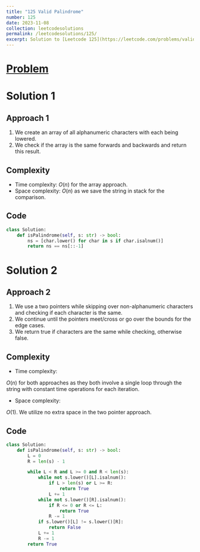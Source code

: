 ```yaml
---
title: "125 Valid Palindrome"
number: 125
date: 2023-11-08
collection: leetcodesolutions
permalink: /leetcodesolutions/125/
excerpt: Solution to [Leetcode 125](https://leetcode.com/problems/valid-palindrome/description/)
---
```

# [Problem](https://leetcode.com/problems/valid-palindrome/description/)

# Solution 1

## Approach 1
1. We create an array of all alphanumeric characters with each being lowered.
2. We check if the array is the same forwards and backwards and return this result.

## Complexity
- Time complexity:
$O(n)$ for the array approach.
- Space complexity:
$O(n)$ as we save the string in stack for the comparison.

## Code
```python
class Solution:
    def isPalindrome(self, s: str) -> bool:
        ns = [char.lower() for char in s if char.isalnum()]
        return ns == ns[::-1]
```

# Solution 2

## Approach 2
1. We use a two pointers while skipping over non-alphanumeric characters and checking if each character is the same.
2. We continue until the pointers meet/cross or go over the bounds for the edge cases.
3. We return true if characters are the same while checking, otherwise false.

## Complexity
- Time complexity:
<!-- Add your time complexity here, e.g. $$O(n)$$ -->
$O(n)$ for both approaches as they both involve a single loop through the string with constant time operations for each iteration.
- Space complexity:
<!-- Add your space complexity here, e.g. $$O(n)$$ -->
$O(1)$. We utilize no extra space in the two pointer approach.

## Code
```python
class Solution:
    def isPalindrome(self, s: str) -> bool:
        L = 0
        R = len(s) - 1

        while L < R and L >= 0 and R < len(s):
            while not s.lower()[L].isalnum():
                if L > len(s) or L >= R:
                    return True
                L += 1
            while not s.lower()[R].isalnum():
                if R <= 0 or R <= L:
                    return True
                R -= 1
            if s.lower()[L] != s.lower()[R]:
                return False
            L += 1
            R -= 1
        return True
```